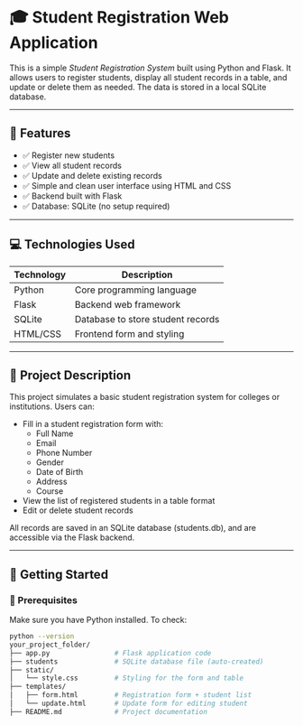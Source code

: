# 🎓 Student Registration Web Application

This is a simple *Student Registration System* built using Python and Flask. It allows users to register students, display all student records in a table, and update or delete them as needed. The data is stored in a local SQLite database.

---

## 📌 Features

- ✅ Register new students
- ✅ View all student records
- ✅ Update and delete existing records
- ✅ Simple and clean user interface using HTML and CSS
- ✅ Backend built with Flask
- ✅ Database: SQLite (no setup required)

---

## 💻 Technologies Used

| Technology | Description |
|------------|-------------|
| Python     | Core programming language |
| Flask      | Backend web framework |
| SQLite     | Database to store student records |
| HTML/CSS   | Frontend form and styling |

---

## 🧠 Project Description

This project simulates a basic student registration system for colleges or institutions. Users can:

- Fill in a student registration form with:
  - Full Name
  - Email
  - Phone Number
  - Gender
  - Date of Birth
  - Address
  - Course
- View the list of registered students in a table format
- Edit or delete student records

All records are saved in an SQLite database (students.db), and are accessible via the Flask backend.

---

## 🚀 Getting Started

### 🔧 Prerequisites

Make sure you have Python installed. To check:

```bash
python --version
your_project_folder/
├── app.py                # Flask application code
├── students              # SQLite database file (auto-created)
├── static/
│   └── style.css         # Styling for the form and table
├── templates/
│   ├── form.html         # Registration form + student list
│   └── update.html       # Update form for editing student
├── README.md             # Project documentation
